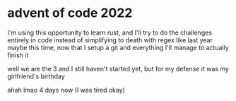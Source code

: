 # advent of code 2022
I'm using this opportunity to learn rust, and I'll try to do the challenges entirely in code instead of simplifying to death with regex like last year
maybe this time, now that I setup a git and everything I'll manage to actually finish it

well we are the 3 and I still haven't started yet, but for my defense it was my girlfriend's birthday

ahah lmao 4 days now (I was tired okay)